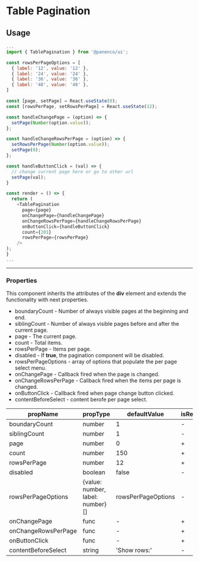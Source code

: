 # Table Pagination

## Usage

```js
...
import { TablePagination } from '@panenco/ui';

const rowsPerPageOptions = [
  { label: '12', value: '12' },
  { label: '24', value: '24' },
  { label: '36', value: '36' },
  { label: '48', value: '48' },
]

const [page, setPage] = React.useState(0);
const [rowsPerPage, setRowsPerPage] = React.useState(12);

const handleChangePage = (option) => {
  setPage(Number(option.value));
};

const handleChangeRowsPerPage = (option) => {
  setRowsPerPage(Number(option.value));
  setPage(0);
};

const handleButtonClick = (val) => {
  // change current page here or go to other url
  setPage(val);
}

const render = () => {
  return (
    <TablePagination
      page={page}
      onChangePage={handleChangePage}
      onChangeRowsPerPage={handleChangeRowsPerPage}
      onButtonClick={handleButtonClick}
      count={201}
      rowsPerPage={rowsPerPage}
    />
);
}
...
```

---

### Properties

This component inherits the attributes of the **div** element and extends the functionality with next properties.

- boundaryCount - Number of always visible pages at the beginning and end.
- siblingCount - Number of always visible pages before and after the current page.
- page - The current page.
- count - Total items.
- rowsPerPage - Items per page.
- disabled - If **true**, the pagination component will be disabled.
- rowsPerPageOptions - array of options that populate the per page select menu.
- onChangePage - Callback fired when the page is changed.
- onChangeRowsPerPage - Callback fired when the items per page is changed.
- onButtonClick - Callback fired when page change button clicked.
- contentBeforeSelect - content berofe per page select.

| propName            | propType                         | defaultValue       | isRequired |
| ------------------- | -------------------------------- | ------------------ | ---------- |
| boundaryCount       | number                           | 1                  | -          |
| siblingCount        | number                           | 1                  | -          |
| page                | number                           | 0                  | +          |
| count               | number                           | 150                | +          |
| rowsPerPage         | number                           | 12                 | +          |
| disabled            | boolean                          | false              | -          |
| rowsPerPageOptions  | {value: number, label: number}[] | rowsPerPageOptions | -          |
| onChangePage        | func                             | -                  | +          |
| onChangeRowsPerPage | func                             | -                  | +          |
| onButtonClick       | func                             | -                  | +          |
| contentBeforeSelect | string                           | 'Show rows:'       | -          |
